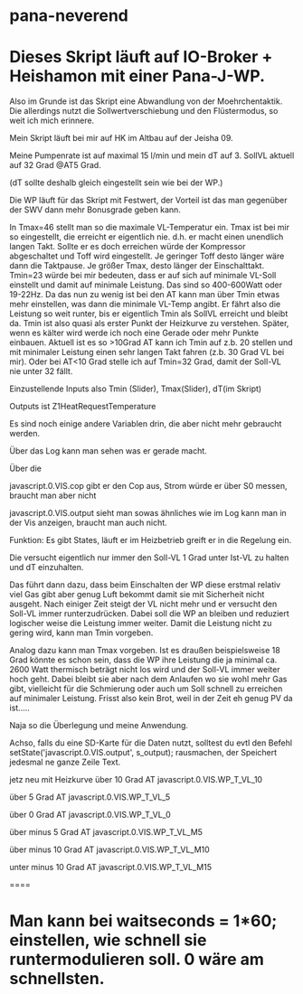 # pana-neverend

Dieses Skript läuft auf IO-Broker + Heishamon mit einer Pana-J-WP.
=====
Also im Grunde ist das Skript eine Abwandlung von der Moehrchentaktik. Die allerdings nutzt die Sollwertverschiebung und den Flüstermodus, so weit ich mich erinnere.



Mein Skript läuft bei mir auf HK im Altbau auf der Jeisha 09.

Meine Pumpenrate ist auf maximal 15 l/min und mein dT auf 3. SollVL aktuell auf 32 Grad @AT5 Grad.

(dT sollte deshalb gleich eingestellt sein wie bei der WP.)

Die WP läuft für das Skript mit Festwert, der Vorteil ist das man gegenüber der SWV dann mehr Bonusgrade geben kann.

In Tmax=46 stellt man so die maximale VL-Temperatur ein. Tmax ist bei mir so eingestellt, die erreicht er eigentlich nie. d.h. er macht einen unendlich langen Takt. Sollte er es doch erreichen würde der Kompressor abgeschaltet und Toff wird eingestellt. Je geringer Toff desto länger wäre dann die Taktpause. Je größer Tmax, desto länger der Einschalttakt. Tmin=23 würde bei mir bedeuten, dass er auf sich auf minimale VL-Soll einstellt und damit auf minimale Leistung. Das sind so 400-600Watt oder 19-22Hz. Da das nun zu wenig ist bei den AT kann man über Tmin etwas mehr einstellen, was dann die minimale VL-Temp angibt. Er fährt also die Leistung so weit runter, bis er eigentlich Tmin als SollVL erreicht und bleibt da. Tmin ist also quasi als erster Punkt der Heizkurve zu verstehen. Später, wenn es kälter wird werde ich noch eine Gerade oder mehr Punkte einbauen. Aktuell ist es so >10Grad AT kann ich Tmin auf z.b. 20 stellen und mit minimaler Leistung einen sehr langen Takt fahren (z.b. 30 Grad VL bei mir). Oder bei AT<10 Grad stelle ich auf Tmin=32 Grad, damit der Soll-VL nie unter 32 fällt.



Einzustellende Inputs also Tmin (Slider), Tmax(Slider), dT(im Skript)

Outputs ist Z1HeatRequestTemperature



Es sind noch einige andere Variablen drin, die aber nicht mehr gebraucht werden.

Über das Log kann man sehen was er gerade macht.

Über die

javascript.0.VIS.cop gibt er den Cop aus, Strom würde er über S0 messen, braucht man aber nicht

javascript.0.VIS.output sieht man sowas ähnliches wie im Log kann man in der Vis anzeigen, braucht man auch nicht.



Funktion: Es gibt States, läuft er im Heizbetrieb greift er in die Regelung ein.

Die versucht eigentlich nur immer den Soll-VL 1 Grad unter Ist-VL zu halten und dT einzuhalten.

Das führt dann dazu, dass beim Einschalten der WP diese erstmal relativ viel Gas gibt aber genug Luft bekommt damit sie mit Sicherheit nicht ausgeht. Nach einiger Zeit steigt der VL nicht mehr und er versucht den Soll-VL immer runterzudrücken. Dabei soll die WP an bleiben und reduziert logischer weise die Leistung immer weiter. Damit die Leistung nicht zu gering wird, kann man Tmin vorgeben.

Analog dazu kann man Tmax vorgeben. Ist es draußen beispielsweise 18 Grad könnte es schon sein, dass die WP ihre Leistung die ja minimal ca. 2600 Watt thermisch beträgt nicht los wird und der Soll-VL immer weiter hoch geht. Dabei bleibt sie aber nach dem Anlaufen wo sie wohl mehr Gas gibt, vielleicht für die Schmierung oder auch um Soll schnell zu erreichen auf minimaler Leistung. Frisst also kein Brot, weil in der Zeit eh genug PV da ist.....



Naja so die Überlegung und meine Anwendung.


Achso, falls du eine SD-Karte für die Daten nutzt, solltest du evtl den Befehl
setState('javascript.0.VIS.output', s_output);
rausmachen, der Speichert jedesmal ne ganze Zeile Text.

jetz neu mit Heizkurve 
über 10 Grad AT  javascript.0.VIS.WP_T_VL_10

über 5 Grad AT  javascript.0.VIS.WP_T_VL_5

über 0 Grad AT  javascript.0.VIS.WP_T_VL_0

über minus 5 Grad AT  javascript.0.VIS.WP_T_VL_M5

über minus 10 Grad AT  javascript.0.VIS.WP_T_VL_M10

unter minus 10 Grad AT  javascript.0.VIS.WP_T_VL_M15

====
# Man kann bei waitseconds = 1*60; einstellen, wie schnell sie runtermodulieren soll. 0 wäre am schnellsten.
